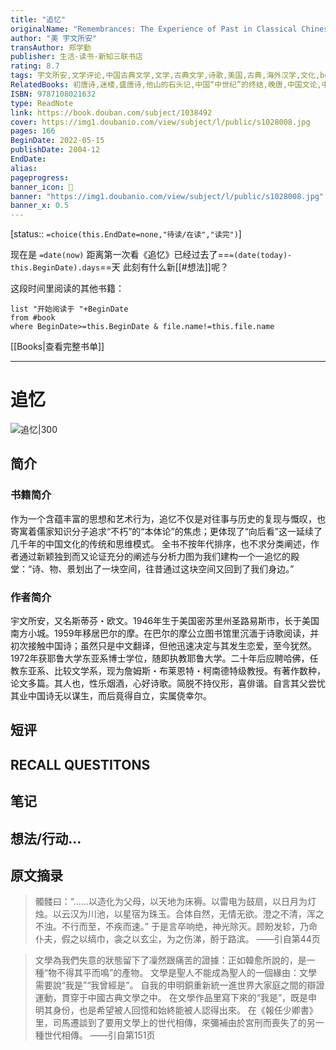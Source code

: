 ```yaml
---
title: "追忆"
originalName: "Remembrances: The Experience of Past in Classical Chinese Literature"
author: "美 宇文所安"
transAuthor: 郑学勤
publisher: 生活·读书·新知三联书店
rating: 8.7
tags: 宇文所安,文学评论,中国古典文学,文学,古典文学,诗歌,美国,古典,海外汉学,文化,book
RelatedBooks: 初唐诗,迷楼,盛唐诗,他山的石头记,中国“中世纪”的终结,晚唐,中国文论,中国早期古典诗歌的生成,尘几录,烽火与流星
ISBN: 9787108021632
type: ReadNote
link: https://book.douban.com/subject/1038492
cover: https://img1.doubanio.com/view/subject/l/public/s1028008.jpg
pages: 166
BeginDate: 2022-05-15
publishDate: 2004-12
EndDate:
alias:
pageprogress:
banner_icon: 📖
banner: "https://img1.doubanio.com/view/subject/l/public/s1028008.jpg"
banner_x: 0.5
---
```

[status:: `=choice(this.EndDate=none,"待读/在读","读完")`]

现在是 `=date(now)`
距离第一次看《追忆》已经过去了==`=(date(today)-this.BeginDate).days`==天
此刻有什么新[[#想法]]呢？


这段时间里阅读的其他书籍：

```dataview
list "开始阅读于 "+BeginDate
from #book 
where BeginDate>=this.BeginDate & file.name!=this.file.name
```

[[Books|查看完整书单]]

---
# 追忆

![追忆|300](https://img1.doubanio.com/view/subject/l/public/s1028008.jpg)

## 简介
### 书籍简介

作为一个含蕴丰富的思想和艺术行为，追忆不仅是对往事与历史的复现与慨叹，也寄寓着儒家知识分子追求“不朽”的“本体论”的焦虑；更体现了“向后看”这一延续了几千年的中国文化的传统和思维模式。
全书不按年代排序，也不求分类阐述，作者通过新颖独到而又论证充分的阐述与分析力图为我们建构一个一追忆的殿堂：“诗、物、景划出了一块空间，往昔通过这块空间又回到了我们身边。”


### 作者简介

宇文所安，又名斯蒂芬・欧文。1946年生于美国密苏里州圣路易斯市，长于美国南方小城。1959年移居巴尔的摩。在巴尔的摩公立图书馆里沉湎于诗歌阅读，并初次接触中国诗；虽然只是中文翻译，但他迅速决定与其发生恋爱，至今犹然。1972年获耶鲁大学东亚系博士学位，随即执教耶鲁大学。二十年后应聘哈佛，任教东亚系、比较文学系，现为詹姆斯・布莱恩特・柯南德特级教授。有著作数种，论文多篇。其人也，性乐烟酒，心好诗歌。简脱不持仪形，喜俳谐。自言其父尝忧其业中国诗无以谋生，而后竟得自立，实属侥幸尔。


## 短评

## RECALL QUESTITONS

## 笔记

## 想法/行动...

## 原文摘录
> 髑髅曰：“……以造化为父母，以天地为床褥。以雷电为鼓扇，以日月为灯烛。以云汉为川池，以星宿为珠玉。合体自然，无情无欲。澄之不清，浑之不浊。不行而至，不疾而速。”
于是言卒响绝，神光除灭。顾盼发轸，乃命仆夫，假之以缟巾，衾之以玄尘，为之伤涕，酹于路滨。
——引自第44页

> 文學為我們失意的狀態留下了凜然跟痛苦的證據：正如韓愈所說的，是一種“物不得其平而鳴”的產物。
文學是聖人不能成為聖人的一個緣由：文學需要說“我是”“我曾經是”。
自我的申明銅重新統一進世界大家庭之間的辯證運動，貫穿于中國古典文學之中。
在文學作品里寫下來的“我是”，既是申明其身份，也是希望被人回憶和始終能被人認得出來。
在《報任少卿書》里，司馬遷談到了要用文學上的世代相傳，來彌補由於宮刑而喪失了的另一種世代相傳。
——引自第151页

## 
